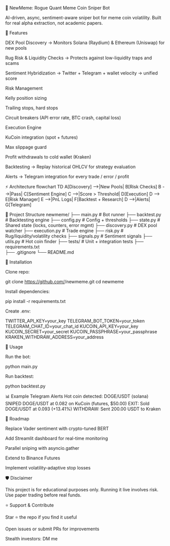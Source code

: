 🚀 NewMeme: Rogue Quant Meme Coin Sniper Bot

AI-driven, async, sentiment-aware sniper bot for meme coin volatility.
Built for real alpha extraction, not academic papers.

🧠 Features

DEX Pool Discovery → Monitors Solana (Raydium) & Ethereum (Uniswap) for new pools

Rug Risk & Liquidity Checks → Protects against low-liquidity traps and scams

Sentiment Hybridization → Twitter + Telegram + wallet velocity → unified score

Risk Management

Kelly position sizing

Trailing stops, hard stops

Circuit breakers (API error rate, BTC crash, capital loss)

Execution Engine

KuCoin integration (spot + futures)

Max slippage guard

Profit withdrawals to cold wallet (Kraken)

Backtesting → Replay historical OHLCV for strategy evaluation

Alerts → Telegram integration for every trade / error / profit

⚡ Architecture
flowchart TD
    A[Discovery] -->|New Pools| B[Risk Checks]
    B -->|Pass| C[Sentiment Engine]
    C -->|Score > Threshold| D[Execution]
    D --> E[Risk Manager]
    E -->|PnL Logs| F[Backtest + Research]
    D -->|Alerts| G[Telegram]

📂 Project Structure
newmeme/
├── main.py              # Bot runner
├── backtest.py          # Backtesting engine
├── config.py            # Config + thresholds
├── state.py             # Shared state (locks, counters, error mgmt)
├── discovery.py         # DEX pool watcher
├── execution.py         # Trade engine
├── risk.py              # Rug/liquidity/volatility checks
├── signals.py           # Sentiment signals
├── utils.py             # Hot coin finder
├── tests/               # Unit + integration tests
├── requirements.txt     
├── .gitignore
└── README.md

🔧 Installation

Clone repo:

git clone https://github.com/<your-username>/newmeme.git
cd newmeme


Install dependencies:

pip install -r requirements.txt


Create .env:

TWITTER_API_KEY=your_key
TELEGRAM_BOT_TOKEN=your_token
TELEGRAM_CHAT_ID=your_chat_id
KUCOIN_API_KEY=your_key
KUCOIN_SECRET=your_secret
KUCOIN_PASSPHRASE=your_passphrase
KRAKEN_WITHDRAW_ADDRESS=your_address

🚀 Usage

Run the bot:

python main.py


Run backtest:

python backtest.py

📊 Example Telegram Alerts
Hot coin detected: DOGE/USDT (solana)
SNIPED DOGE/USDT at 0.082 on KuCoin (futures, $50.00)
EXIT: Sold DOGE/USDT at 0.093 (+13.41%)
WITHDRAW: Sent 200.00 USDT to Kraken

🧩 Roadmap

 Replace Vader sentiment with crypto-tuned BERT

 Add Streamlit dashboard for real-time monitoring

 Parallel sniping with asyncio.gather

 Extend to Binance Futures

 Implement volatility-adaptive stop losses

🛡 Disclaimer

This project is for educational purposes only.
Running it live involves risk. Use paper trading before real funds.

⭐ Support & Contribute

Star ⭐ the repo if you find it useful

Open issues or submit PRs for improvements

Stealth investors: DM me
